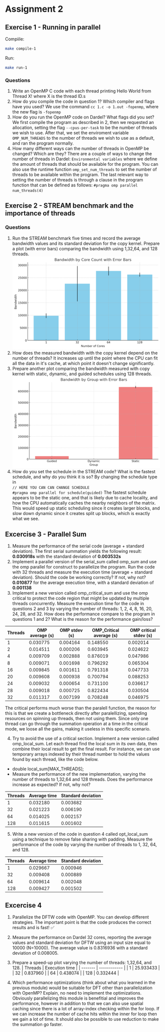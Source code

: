 # Assignment 2

## Exercise 1 - Running in parallel

Compiile:

```bash
make compile-1
```

Run:

```bash
make run-1
```

### Questions

1. Write an OpenMP C code with each thread printing Hello World from Thread X! where X is the thread ID.s
2. How do you compile the code in question 1? Which compiler and flags have you used?
   We use the command `cc 1.c -o 1.out -fopenmp`, where the new flag is `-fopenmp`
3. How do you run the OpenMP code on Dardel? What flags did you set?
   We first compile the program as described in 2, then we requested an allocation, setting the flag `--cpus-per-task` to be the number of threads we wish to use.
   After that, we set the enviroment variable `OMP_NUM_THREADS` to the number of threads we wish to use as a default, and ran the program normally.
4. How many different ways can the number of threads in OpenMP be changed? Which are they?
   There are a couple of ways to change the number of threads in Dardel: `Environmental variables` where we define the amount of threads that should be available for the program. You can also use the runtime function `omp_set_num_threads` to set the number of threads to be available within the program. The last relevant way to setting the number of threads is through a clause in the program function that can be defined as follows: `#pragma omp parallel num_threads(4)`

## Exercise 2 - STREAM benchmark and the importance of threads

### Questions

1. Run the STREAM benchmark five times and record the average bandwidth values and its standard deviation for the copy kernel. Prepare a plot (with error bars) comparing the bandwidth using 1,32,64, and 128 threads.
   ![](./2/2.graph.png)
2. How does the measured bandwidth with the copy kernel depend on the number of threads?
   It increases up until the point where the CPU can fit all the data in it's cache, at which point it doesn't change significantly.
3. Prepare another plot comparing the bandwidth measured with copy kernel with static, dynamic, and guided schedules using 128 threads.
   ![](./2/2.modified.png)
4. How do you set the schedule in the STREAM code? What is the fastest schedule, and why do you think it is so?
   By changing the schedule type in  
   `// HERE YOU CAN CAN CHANGE SCHEDULE`  
   `#pragma omp parallel for schedule(guided)`
   The fastest schedule appears to be the static one, and that is likely due to cache locality, and how the CPU automatically caches the nearby neighbors of the matrix.
   This would speed up static scheduling since it creates larger blocks, and slow down dynamic since it creates split up blocks, which is exactly what we see.

## Excercise 3 - Parallel Sum

1. Measure the performance of the serial code (average + standard deviation).
   The first serial summation yields the following result:
   **0.030918s** with the standard deviation of **0.003532s**
2. Implement a parallel version of the serial_sum called omp_sum and use the omp parallel for construct to parallelize the program. Run the code with 32 threads and measure the execution time (average + standard deviation). Should the code be working correctly? If not, why not?
   **0.010877** for the average execution time, with a standard deviation of **0.001138**
3. Implement a new version called omp_critical_sum and use the omp critical to protect the code region that might be updated by multiple threads concurrently. Measure the execution time for the code in questions 2 and 3 by varying the number of threads: 1, 2, 4, 8, 16, 20, 24, 28, and 32. How does the performance compare to the program in questions 1 and 2? What is the reason for the performance gain/loss?

| Threads | OMP average (s) | OMP stdev (s) | OMP_Critical average (s) | OMP critical stdev (s) |
| ------- | --------------- | ------------- | ------------------------ | ---------------------- |
| 1       | 0.030775        | 0.004164      | 0.148550                 | 0.002014               |
| 2       | 0.014511        | 0.000206      | 0.603945                 | 0.024622               |
| 4       | 0.009709        | 0.002888      | 0.876019                 | 0.047986               |
| 8       | 0.009071        | 0.001698      | 0.796292                 | 0.065304               |
| 16      | 0.009845        | 0.001611      | 0.791318                 | 0.047733               |
| 20      | 0.009608        | 0.000938      | 0.700794                 | 0.088253               |
| 24      | 0.009032        | 0.000654      | 0.731100                 | 0.036617               |
| 28      | 0.009018        | 0.000725      | 0.822434                 | 0.030504               |
| 32      | 0.011317        | 0.007199      | 0.708248                 | 0.046975               |

The critical performs much worse than the paralell function, the reason for this is that we create a bottleneck directly after paralellizing, spending resources on spinning up threads, then not using them. Since only one thread can go through the summation operation at a time in the critical mode, we loose all the gains, making it useless in this specific scenario.

4. Try to avoid the use of a critical section. Implement a new version called omp_local_sum. Let each thread find the local sum in its own data, then combine their local result to get the final result. For instance, we can use temporary arrays indexed by their thread number to hold the values found by each thread, like the code below.

- double local_sum[MAX_THREADS];
- Measure the performance of the new implementation, varying the number of threads to 1,32,64 and 128 threads. Does the performance increase as expected? If not, why not?

| Threads | Average time | Standard deviation |
| ------- | ------------ | ------------------ |
| 1       | 0.032180     | 0.003682           |
| 32      | 0.021223     | 0.006190           |
| 64      | 0.014025     | 0.002157           |
| 128     | 0.011615     | 0.001602           |

5. Write a new version of the code in question 4 called opt_local_sum using a technique to remove false sharing with padding. Measure the performance of the code by varying the number of threads to 1, 32, 64, and 128.

| Threads | Average time | Standard deviation |
| ------- | ------------ | ------------------ |
| 1       | 0.029667     | 0.000946           |
| 32      | 0.009408     | 0.000889           |
| 64      | 0.009614     | 0.002048           |
| 128     | 0.009427     | 0.001502           |

## Excercise 4

1. Parallelize the DFTW code with OpenMP. You can develop different strategies. The important point is that the code produces the correct results and is fast!
   ✅
2. Measure the performance on Dardel 32 cores, reporting the average values and standard deviation for DFTW using an input size equal to 10000 (N=10000).
   The average value is 0.8316936 with a standard deviation of 0.008005.
3. Prepare a speed-up plot varying the number of threads: 1,32,64, and 128.
   | Threads | Execution time |
   | ------- | ------------ |
   | 1 | 25.933433 |
   | 32 | 0.837960 |
   | 64 | 0.438074 |
   | 128 | 0.332444 |

4. Which performance optimizations (think about what you learned in the previous module) would be suitable for DFT other than parallelization with OpenMP? Explain, no need to implement the optimizations.
   Obviously parallelizing this module is benefitial and improves the performance, however in addition to that we can also use spatial caching since there is a lot of array-index checking within the for loop. If we can increase the number of cache hits within the inner for loop then we gain a lot of time.
   It should also be possible to use reduction to make the summation go faster.
